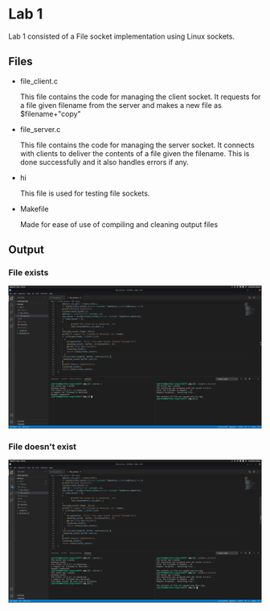 # Lab 1

Lab 1 consisted of a File socket implementation using Linux sockets. 

## Files

- file_client.c

    This file contains the code for managing the client socket. It requests for a file given filename from the server and makes a new file as $filename+"copy"

- file_server.c 

    This file contains the code for managing the server socket. It connects with clients to deliver the contents of a file given the filename. This is done successfully and it also handles errors if any.

- hi

    This file is used for testing file sockets.

- Makefile

    Made for ease of use of compiling and cleaning output files

## Output

### File exists

![Success](./output/success.png)

### File doesn't exist

![Error](./output/error_filename.png)